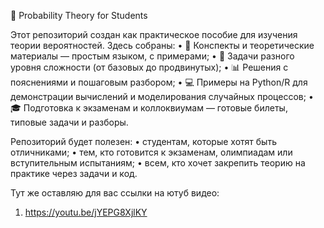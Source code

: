 📘 Probability Theory for Students

Этот репозиторий создан как практическое пособие для изучения теории вероятностей. Здесь собраны:
	•	📂 Конспекты и теоретические материалы — простым языком, с примерами;
	•	📝 Задачи разного уровня сложности (от базовых до продвинутых);
	•	📊 Решения с пояснениями и пошаговым разбором;
	•	💻 Примеры на Python/R для демонстрации вычислений и моделирования случайных процессов;
	•	🎓 Подготовка к экзаменам и коллоквиумам — готовые билеты, типовые задачи и разборы.

Репозиторий будет полезен:
	•	студентам, которые хотят быть отличниками;
	•	тем, кто готовится к экзаменам, олимпиадам или вступительным испытаниям;
	•	всем, кто хочет закрепить теорию на практике через задачи и код.

  Тут же оставляю для вас ссылки на ютуб видео:
  1. https://youtu.be/jYEPG8XjlKY
